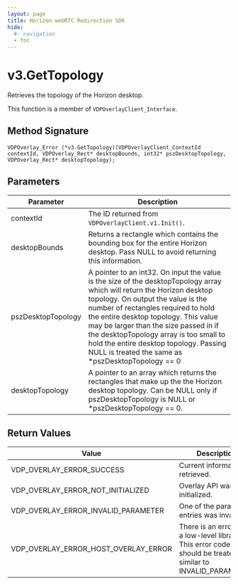 ```yaml
---
layout: page
title: Horizon webRTC Redirection SDK
hide:
  #- navigation
  - toc
---
```

# v3.GetTopology

Retrieves the topology of the Horizon desktop.

This function is a member of `VDPOverlayClient_Interface`.

## Method Signature
```
VDPOverlay_Error (*v3.GetTopology)(VDPOverlayClient_ContextId contextId, VDPOverlay_Rect* desktopBounds, int32* pszDesktopTopology, VDPOverlay_Rect* desktopTopology);
```

## Parameters

| Parameter | Description |
| --------- | ----------- |
| contextId | The ID returned from `VDPOverlayClient.v1.Init()`. |
| desktopBounds | Returns a rectangle which contains the bounding box for the entire Horizon desktop. Pass NULL to avoid returning this information. |
| pszDesktopTopology | A pointer to an int32. On input the value is the size of the desktopTopology array which will return the Horizon desktop topology. On output the value is the number of rectangles required to hold the entire desktop topology. This value may be larger than the size passed in if the desktopTopology array is too small to hold the entire desktop topology. Passing NULL is treated the same as *pszDesktopTopology == 0 |
| desktopTopology | A pointer to an array which returns the rectangles that make up the the Horizon desktop topology. Can be NULL only if pszDesktopTopology is NULL or *pszDesktopTopology == 0. |

## Return Values

| Value | Description |
| ----- | ----------- |
| VDP_OVERLAY_ERROR_SUCCESS | Current information retrieved. |
| VDP_OVERLAY_ERROR_NOT_INITIALIZED	| Overlay API was not initialized. |
| VDP_OVERLAY_ERROR_INVALID_PARAMETER | One of the parameter entries was invalid. |
| VDP_OVERLAY_ERROR_HOST_OVERLAY_ERROR | There is an error with a low-level library. This error code should be treated as similar to INVALID_PARAMETER. |

